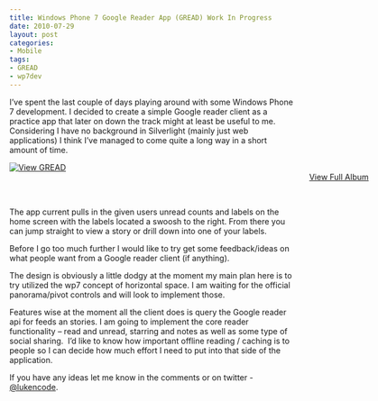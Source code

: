 ```yaml
---
title: Windows Phone 7 Google Reader App (GREAD) Work In Progress
date: 2010-07-29
layout: post
categories:
- Mobile
tags:
- GREAD
- wp7dev
---
```


<p>I’ve spent the last couple of days playing around with some Windows Phone 7 development. I decided to create a simple Google reader client as a practice app that later on down the track might at least be useful to me. Considering I have no background in Silverlight (mainly just web applications) I think I’ve managed to come quite a long way in a short amount of time. </p>  

<div style="padding-bottom: 0px; margin: 0px auto; padding-left: 0px; width: 637px; padding-right: 0px; display: block; float: none; padding-top: 0px" id="scid:66721397-FF69-4ca6-AEC4-17E6B3208830:8f284cef-2448-4db0-8757-dcac1fb8328a" class="wlWriterEditableSmartContent">
<a style="border:0px" href="http://cid-f01a240b2645ac50.skydrive.live.com/redir.aspx?page=browse&amp;resid=F01A240B2645AC50!106&amp;type=5"><img style="border:0px" alt="View GREAD" src="http://lukencode.com/wp-content/uploads/2010/07/InlineRepresentationd420332b7adc45dda78014e8c8d29201.jpg" /></a>
<div style="width:637px;text-align:right;" ><a href="http://cid-f01a240b2645ac50.skydrive.live.com/redir.aspx?page=browse&amp;resid=F01A240B2645AC50!106&amp;type=5">View Full Album</a></div></div>  
<p>&nbsp;</p>
<p>The app current pulls in the given users unread counts and labels on the home screen with the labels located a swoosh to the right. From there you can jump straight to view a story or drill down into one of your labels.</p>  
<p>Before I go too much further I would like to try get some feedback/ideas on what people want from a Google reader client (if anything). </p>  <p>The design is obviously a little dodgy at the moment my main plan here is to try utilized the wp7 concept of horizontal space. I am waiting for the official panorama/pivot controls and will look to implement those. </p>  
<p>Features wise at the moment all the client does is query the Google reader api for feeds an stories. I am going to implement the core reader functionality – read and unread, starring and notes as well as some type of social sharing.&#160; I’d like to know how important offline reading / caching is to people so I can decide how much effort I need to put into that side of the application.</p>  
<p>If you have any ideas let me know in the comments or on twitter - <a href="http://twitter.com/lukencode" target="_blank">@lukencode</a>.</p>